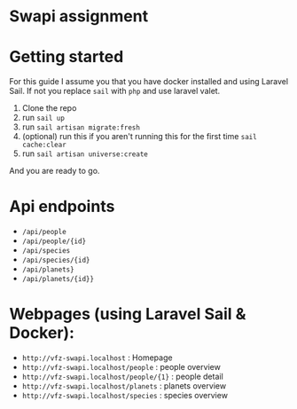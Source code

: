 # Swapi assignment 

# Getting started

For this guide I assume you that you have docker installed and using Laravel Sail.
If not you replace `sail` with `php` and use laravel valet.

1. Clone the repo
2. run `sail up`
3. run `sail artisan migrate:fresh`
4. (optional) run this if you aren't running this for the first time `sail cache:clear`
5. run `sail artisan universe:create`

And you are ready to go.

# Api endpoints
- `/api/people`
- `/api/people/{id}`
- `/api/species`
- `/api/species/{id}`
- `/api/planets}`
- `/api/planets/{id}}`


# Webpages (using Laravel Sail & Docker):

- `http://vfz-swapi.localhost` : Homepage
- `http://vfz-swapi.localhost/people` : people overview
- `http://vfz-swapi.localhost/people/{1}` : people detail
- `http://vfz-swapi.localhost/planets` : planets overview
- `http://vfz-swapi.localhost/species` : species overview
